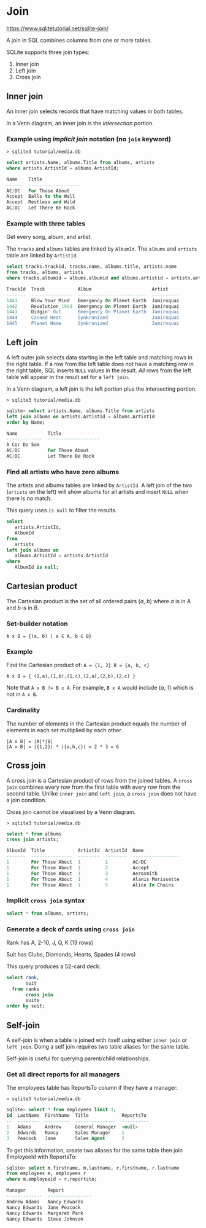 # Join

https://www.sqlitetutorial.net/sqlite-join/

A join in SQL combines columns from one or more tables.

SQLite supports three join types:
1. Inner join
1. Left join
1. Cross join

## Inner join
An inner join selects records that have matching values in both tables.

In a Venn diagram, an inner join is the *intersection* portion.

### Example using *implicit join* notation (no `join` keyword)
`> sqlite3 tutorial/media.db`

```sql
select artists.Name, albums.Title from albums, artists
where artists.ArtistId = albums.ArtistId;

Name    Title
------  -------------------
AC/DC   For Those About
Accept  Balls to the Wall
Accept  Restless and Wild
AC/DC   Let There Be Rock
```

### Example with three tables
Get every song, album, and artist.

The `tracks` and `albums` tables are linked by `AlbumId`. The `albums` and `artists` table are linked by `ArtistId`.

```sql
select tracks.trackid, tracks.name, albums.title, artists.name
from tracks, albums, artists
where tracks.albumid = albums.albumid and albums.artistid = artists.artistid;

TrackId  Track            Album                      Artist
-------  ---------------  -------------------------  ----------
1441     Blow Your Mind   Emergency On Planet Earth  Jamiroquai
1442     Revolution 1993  Emergency On Planet Earth  Jamiroquai
1443     Didgin' Out      Emergency On Planet Earth  Jamiroquai
1444     Canned Heat      Synkronized                Jamiroquai
1445     Planet Home      Synkronized                Jamiroquai
```

## Left join

A left outer join selects data starting in the left table and matching rows in the right table. If a row from the left table does *not* have a matching row in the right table, SQL inserts `NULL` values in the result. *All* rows from the left table will appear in the result set for a `left join`.

In a Venn diagram, a left join is the left portion plus the intersecting portion.

`> sqlite3 tutorial/media.db`
```sql
sqlite> select artists.Name, albums.Title from artists
left join albums on artists.ArtistId = albums.ArtistId
order by Name;

Name           Title
-------------  -------------------
A Cor Do Som
AC/DC          For Those About
AC/DC          Let There Be Rock
```

### Find all artists who have zero albums
The artists and albums tables are linked by `ArtistId`. A left join of the two (`artists` on the left) will show albums for all artists and insert `NULL` when there is no match.

This query uses `is null` to filter the results.

```sql
select
   artists.ArtistId,
   AlbumId
from
   artists
left join albums on
   albums.ArtistId = artists.ArtistId
where
   AlbumId is null;
```

## Cartesian product
The Cartesian product is the set of all ordered pairs (*a*, *b*) where *a* is in A and *b* is in *B*.

### Set-builder notation
`A x B = {(a, b) | a ∈ A, b ∈ B}`

### Example

Find the Cartesian product of: `A = {1, 2} B = {a, b, c}`

`A x B = { (1,a),(1,b),(1,c),(2,a),(2,b),(2,c) }`

Note that `A x B != B x A`. For example, `B x A` would include (*a*, *1*) which is not in `A x B`.

### Cardinality
The number of elements in the Cartesian product equals the number of elements in each set multiplied by each other.
```
|A x B| = |A|*|B|
|A x B| = |{1,2}| * |{a,b,c}| = 2 * 3 = 6
```

## Cross join
A cross join is a Cartesian product of rows from the joined tables. A `cross join` combines every row from the first table with every row from the second table. Unlike `inner join` and `left join`, a `cross join` does not have a join condition.

Cross join cannot be visualized by a Venn diagram.

`> sqlite3 tutorial/media.db`
```sql
select * from albums
cross join artists;

AlbumId  Title            ArtistId  ArtistId  Name
-------  ---------------  --------  --------  -----------------
1        For Those About  1         1         AC/DC
1        For Those About  1         2         Accept
1        For Those About  1         3         Aerosmith
1        For Those About  1         4         Alanis Morissette
1        For Those About  1         5         Alice In Chains
```

### Implicit `cross join` syntax
```sql
select * from albums, artists;
```

### Generate a deck of cards using `cross join`

Rank has A, 2-10, J, Q, K (13 rows)

Suit has Clubs, Diamonds, Hearts, Spades (4 rows)

This query produces a 52-card deck:
```sql
select rank,
       suit
  from ranks
       cross join
       suits
order by suit;
```

## Self-join
A self-join is when a table is joined with itself using either `inner join` or `left join`. Doing a self join requires two table aliases for the same table.

Self-join is useful for querying parent/child relationships.

### Get all direct reports for all managers

The employees table has ReportsTo column if they have a manager:

`> sqlite3 tutorial/media.db`
```sql
sqlite> select * from employees limit 1;
Id  LastName  FirstName  Title            ReportsTo
--  --------  ---------  ---------------  ----------
1   Adams     Andrew     General Manager  <null>
2   Edwards   Nancy      Sales Manager    1
3   Peacock   Jane       Sales Agent      2
```

To get this information, create two aliases for the same table then join EmployeeId with ReportsTo:

```sql
sqlite> select m.firstname, m.lastname, r.firstname, r.lastname
from employees m, employees r
where m.employeeid = r.reportsto;

Manager        Report
-------------  ----------------
Andrew Adams   Nancy Edwards
Nancy Edwards  Jane Peacock
Nancy Edwards  Margaret Park
Nancy Edwards  Steve Johnson
```
